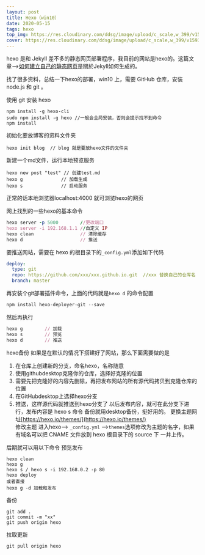```yaml
---
layout: post
title: Hexo（win10）
date: 2020-05-15
tags: hexo
top_img: https://res.cloudinary.com/ddsg/image/upload/c_scale,w_399/v1593394267/glenn-carstens-peters-npxXWgQ33ZQ-unsplash_cacyjx.jpg
cover: https://res.cloudinary.com/ddsg/image/upload/c_scale,w_399/v1593394267/glenn-carstens-peters-npxXWgQ33ZQ-unsplash_cacyjx.jpg
---
```

 hexo 是和 Jekyll 差不多的静态网页部署程序，我目前的网站是hexo的。这篇文章-->[如何建立自己的静态网页](/2020/04/26/2020-4-26-web/)是關於Jekyll如何生成的。

 找了很多资料，总结一下hexo的部署，win10 上，需要 GitHub 仓库，安装 node.js 和 git 。

 使用 git 安装 hexo
 ```
 npm install -g hexo-cli
 sudo npm install -g hexo //一般会全局安装，否则会提示找不到命令
 npm install
 ```
 初始化要放博客的资料文件夹
 ```
 hexo init blog  // blog 就是要放hexo文件的文件夹
 ```
 新建一个md文件，运行本地预览服务
 ```
 hexo new post "test" // 创建test.md  
 hexo g              // 加载生成
 hexo s              // 启动服务
 ```
 正常的话本地浏览器localhost:4000 就可浏览hexo的网页

网上找到的一些hexo的基本命令
```ruby
hexo server -p 5000        //更改端口
hexo server -i 192.168.1.1 //自定义 IP
hexo clean                 // 清除缓存
hexo d                     // 推送
```
要推送网站，需要在 hexo 的根目录下的`_config.yml`添加如下代码
```yml
deploy:
  type: git
  repo: https://github.com/xxx/xxx.github.io.git  //xxx 替换自己的仓库名
  branch: master
```
再安装个git部署插件命令，上面的代码就是`hexo d` 的命令配置
```js
npm install hexo-deployer-git --save
```
然后再执行
```ruby
hexo g        // 加载
hexo s        // 预览
hexo d        // 推送
```
hexo备份
如果是在默认的情况下搭建好了网站，那么下面需要做的是  
1. 在仓库上创建新的分支，命名hexo，名称随意
2. 使用githubdesktop克隆你的仓库，选择好克隆的位置
3. 需要先把克隆好的内容先删除，再把发布网站的所有源代码拷贝到克隆仓库的位置
4. 在GitHubdesktop上选择hexo分支
5. 推送，这样源代码就推送到hexo分支了
以后发布内容，就可在此分支下进行，发布内容是 hexo s 命令  备份就用desktop备份，挺好用的。
更换主题网址[https://hexo.io/themes/](https://hexo.io/themes/)  
修改主题 进入hexo--> `_config.yml` -->`themes`选项修改为主题的名字，如果有域名可以把 CNAME 文件放到 hexo 根目录下的 source 下 一并上传。

后期就可以用以下命令
预览发布
```
hexo clean
hexo g
hexo s / hexo s -i 192.168.0.2 -p 80
hexo deploy
或者直接
hexo g -d 加载和发布
```
备份
```
git add .
git commit -m "xx"
git push origin hexo
```
拉取更新
```
git pull origin hexo
```

